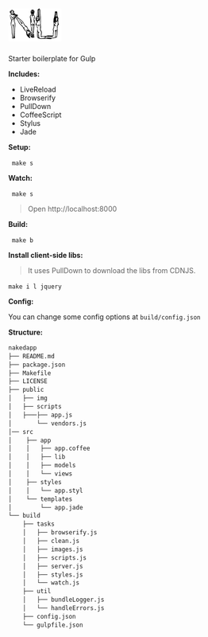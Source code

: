 ![nu](public/img/nu.png)
===========

Starter boilerplate for Gulp

__Includes:__
  * LiveReload
  * Browserify
  * PullDown
  * CoffeeScript
  * Stylus
  * Jade

__Setup:__

` make s`

__Watch:__

` make s`
  
  > Open http://localhost:8000

__Build:__

` make b`

__Install client-side libs:__
  > It uses PullDown to download the libs from CDNJS.

`make i l jquery`

__Config:__

You can change some config options at `build/config.json`

__Structure:__

````bash
nakedapp
├── README.md
├── package.json
├── Makefile
├── LICENSE
├── public
│   ├── img
│   ├── scripts
│   ├───├── app.js
│       └── vendors.js
│── src
│    ├── app
│    │   ├── app.coffee
│    │   ├── lib
│    │   ├── models
│    │   └── views
│    ├── styles
│    │   └── app.styl
│    └── templates
│        └── app.jade
└── build
    ├── tasks
    │   ├── browserify.js
    │   ├── clean.js
    │   ├── images.js
    │   ├── scripts.js
    │   ├── server.js
    │   ├── styles.js
    │   └── watch.js
    ├── util
    │   ├── bundleLogger.js
    │   └── handleErrors.js
    ├── config.json
    └── gulpfile.json
````

